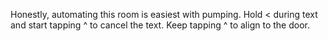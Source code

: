 Honestly, automating this room is easiest with pumping.
Hold < during text and start tapping ^ to cancel the text. Keep tapping ^ to align to the door.
